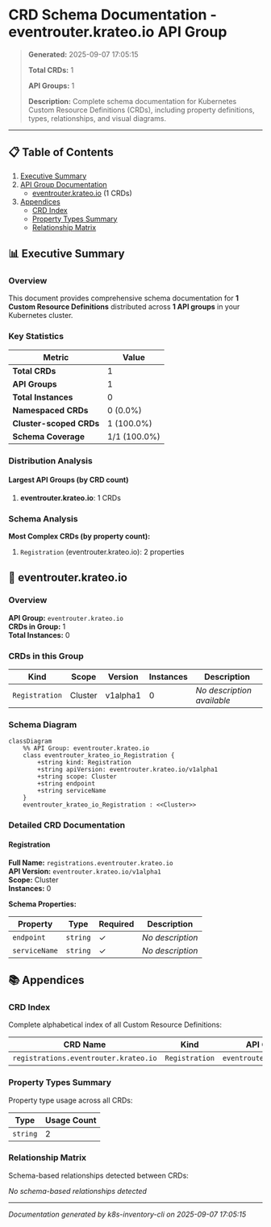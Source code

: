 # CRD Schema Documentation - eventrouter.krateo.io API Group

> **Generated:** 2025-09-07 17:05:15
> 
> **Total CRDs:** 1
> 
> **API Groups:** 1
> 
> **Description:** Complete schema documentation for Kubernetes Custom Resource Definitions (CRDs), including property definitions, types, relationships, and visual diagrams.

---

## 📋 Table of Contents

1. [Executive Summary](#-executive-summary)
2. [API Group Documentation](#-api-group-documentation)
   - [eventrouter.krateo.io](#eventrouterkrateoio) (1 CRDs)
3. [Appendices](#-appendices)
   - [CRD Index](#crd-index)
   - [Property Types Summary](#property-types-summary)
   - [Relationship Matrix](#relationship-matrix)

## 📊 Executive Summary

### Overview

This document provides comprehensive schema documentation for **1 Custom Resource Definitions** distributed across **1 API groups** in your Kubernetes cluster.

### Key Statistics

| Metric | Value |
|--------|-------|
| **Total CRDs** | 1 |
| **API Groups** | 1 |
| **Total Instances** | 0 |
| **Namespaced CRDs** | 0 (0.0%) |
| **Cluster-scoped CRDs** | 1 (100.0%) |
| **Schema Coverage** | 1/1 (100.0%) |

### Distribution Analysis

#### Largest API Groups (by CRD count)

1. **eventrouter.krateo.io**: 1 CRDs

### Schema Analysis

**Most Complex CRDs (by property count):**

1. `Registration` (eventrouter.krateo.io): 2 properties


## 📁 eventrouter.krateo.io

### Overview

**API Group:** `eventrouter.krateo.io`  
**CRDs in Group:** 1  
**Total Instances:** 0

### CRDs in this Group

| Kind | Scope | Version | Instances | Description |
|------|-------|---------|-----------|-------------|
| `Registration` | Cluster | v1alpha1 | 0 | *No description available* |

### Schema Diagram

```mermaid
classDiagram
    %% API Group: eventrouter.krateo.io
    class eventrouter_krateo_io_Registration {
        +string kind: Registration
        +string apiVersion: eventrouter.krateo.io/v1alpha1
        +string scope: Cluster
        +string endpoint
        +string serviceName
    }
    eventrouter_krateo_io_Registration : <<Cluster>>
```
### Detailed CRD Documentation

#### Registration

**Full Name:** `registrations.eventrouter.krateo.io`  
**API Version:** `eventrouter.krateo.io/v1alpha1`  
**Scope:** Cluster  
**Instances:** 0  

**Schema Properties:**

| Property | Type | Required | Description |
|----------|------|----------|-------------|
| `endpoint` | `string` | ✓ | *No description* |
| `serviceName` | `string` | ✓ | *No description* |




## 📚 Appendices

### CRD Index

Complete alphabetical index of all Custom Resource Definitions:

| CRD Name | Kind | API Group | Scope | Instances |
|----------|------|-----------|-------|-----------|
| `registrations.eventrouter.krateo.io` | `Registration` | `eventrouter.krateo.io` | Cluster | 0 |

### Property Types Summary

Property type usage across all CRDs:

| Type | Usage Count |
|------|-------------|
| `string` | 2 |

### Relationship Matrix

Schema-based relationships detected between CRDs:

*No schema-based relationships detected*


---

*Documentation generated by k8s-inventory-cli on 2025-09-07 17:05:15*